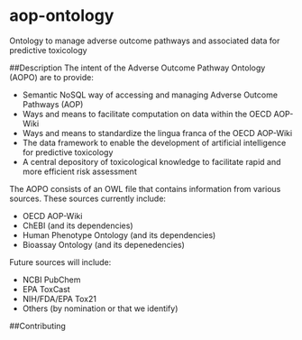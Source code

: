 # aop-ontology
Ontology to manage adverse outcome pathways and associated data for predictive toxicology

##Description
The intent of the Adverse Outcome Pathway Ontology (AOPO) are to provide:
  * Semantic NoSQL way of accessing and managing Adverse Outcome Pathways (AOP)
  * Ways and means to facilitate computation on data within the OECD AOP-Wiki
  * Ways and means to standardize the lingua franca of the OECD AOP-Wiki
  * The data framework to enable the development of artificial intelligence for predictive toxicology
  * A central depository of toxicological knowledge to facilitate rapid and more efficient risk assessment

The AOPO consists of an OWL file that contains information from various sources. These sources currently include:
  * OECD AOP-Wiki
  * ChEBI (and its dependencies)
  * Human Phenotype Ontology (and its dependencies)
  * Bioassay Ontology (and its depenedencies)

Future sources will include:
  * NCBI PubChem
  * EPA ToxCast
  * NIH/FDA/EPA Tox21
  * Others (by nomination or that we identify)

##Contributing

